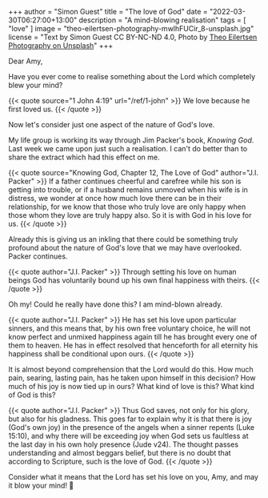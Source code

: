 +++
author = "Simon Guest"
title = "The love of God"
date = "2022-03-30T06:27:00+13:00"
description = "A mind-blowing realisation"
tags = [ "love" ]
image = "theo-eilertsen-photography-mwlhFUCir_8-unsplash.jpg"
license = "Text by Simon Guest CC BY-NC-ND 4.0, Photo by [Theo Eilertsen Photography on Unsplash](https://unsplash.com/photos/mwlhFUCir_8)"
+++

Dear Amy,

Have you ever come to realise something about the Lord which completely blew your mind?

{{< quote source="1 John 4:19" url="/ref/1-john" >}}
We love because he first loved us.
{{< /quote >}}

Now let's consider just one aspect of the nature of God's love.

My life group is working its way through Jim Packer's book, _Knowing God_. Last week we came upon just such a realisation. I can't do better than to share the extract which had this effect on me.

{{< quote source="Knowing God, Chapter 12, The Love of God" author="J.I. Packer" >}}
If a father continues cheerful and carefree while his son is getting into trouble, or if a husband remains unmoved when his wife is in distress, we wonder at once how much love there can be in their relationship, for we know that those who truly love are only happy when those whom they love are truly happy also. So it is with God in his love for us.
{{< /quote >}}

Already this is giving us an inkling that there could be something truly profound about the nature of God's love that we may have overlooked. Packer continues.

{{< quote author="J.I. Packer" >}}
Through setting his love on human beings God has voluntarily bound up his own final happiness with theirs.
{{< /quote >}}

Oh my! Could he really have done this? I am mind-blown already.

{{< quote author="J.I. Packer" >}}
He has set his love upon particular sinners, and this means that, by his own free voluntary choice, he will not know perfect and unmixed happiness again till he has brought every one of them to heaven. He has in effect resolved that henceforth for all eternity his happiness shall be conditional upon ours.
{{< /quote >}}

It is almost beyond comprehension that the Lord would do this. How much pain, searing, lasting pain, has he taken upon himself in this decision? How much of his joy is now tied up in ours? What kind of love is this? What kind of God is this?

{{< quote author="J.I. Packer" >}}
Thus God saves, not only for his glory, but also for his gladness. This goes far to explain why it is that there is joy (God's own joy) in the presence of the angels when a sinner repents (Luke 15:10), and why there will be exceeding joy when God sets us faultless at the last day in his own holy presence (Jude v24). The thought passes understanding and almost beggars belief, but there is no doubt that according to Scripture, such is the love of God.
{{< /quote >}}

Consider what it means that the Lord has set his love on you, Amy, and may it blow your mind! 🙏

